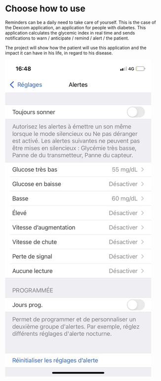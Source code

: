 # Choose how to use 

Reminders can be a daily need to take care of yourself. This is the case of the Dexcom application, an application for people with diabetes. 
This application calculates the glycemic index in real time and sends notifications to warn / anticipate / remind / alert / the patient.

The project will show how the patient will use this application and the impact it can have in his life, in regard to his disease.




![boat Schedule](image/dex2.JPG)